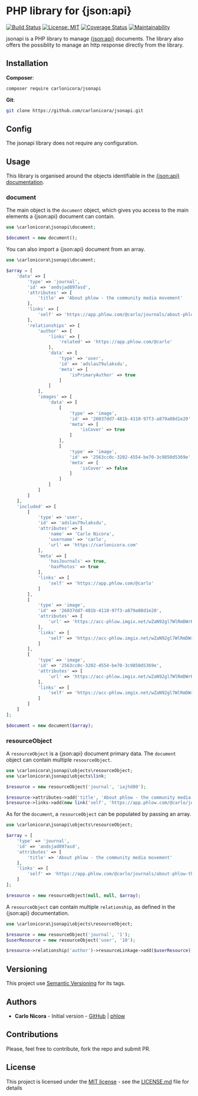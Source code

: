 # PHP library for {json:api}

[![Build Status](https://travis-ci.com/carlonicora/jsonapi.svg?branch=master)](https://travis-ci.com/carlonicora/jsonapi)
[![License: MIT](https://img.shields.io/badge/License-MIT-blue.svg)](https://opensource.org/licenses/MIT)
[![Coverage Status](https://coveralls.io/repos/github/carlonicora/jsonapi/badge.svg?branch=dev)](https://coveralls.io/github/carlonicora/jsonapi?branch=dev)
[![Maintainability](https://api.codeclimate.com/v1/badges/b7565aa8862e94cadcf5/maintainability)](https://codeclimate.com/github/carlonicora/jsonapi/maintainability)

jsonapi is a PHP library to manage [{json:api}](https://jsonapi.org) documents. The library also offers the possiblity
to manage an http response directly from the library.  

## Installation

**Composer**:
```bash
composer require carlonicora/jsonapi
```

**Git**:
```bash
git clone https://github.com/carlonicora/jsonapi.git
```

## Config

The jsonapi library does not require any configuration.

## Usage

This library is organised around the objects identifiable in the 
[{json:api} documentation](https://jsonapi.org/format/).

### document

The main object is the `document` object, which gives you access to the main elements a {json:api} document can contain. 

```php
use \carlonicora\jsonapi\document;

$document = new document();
```

You can also import a {json:api} document from an array.

```php
use \carlonicora\jsonapi\document;

$array = [
    'data' => [
        'type' => 'journal',
        'id' => 'andsjad897asd',
        'attributes' => [
            'title' => 'About phlow - the community media movement'
        ],
        'links' => [
            'self' => 'https://app.phlow.com/@carlo/journals/about-phlow-the-community-media-movement'
        ],
        'relationships' => [
            'author' => [
                'links' => [
                    'related' => 'https://app.phlow.com/@carlo'
                ],
                'data' => [
                    'type' => 'user',
                    'id' => 'adslau79ulaksdu',
                    'meta' => [
                        'isPrimaryAuthor' => true
                    ]
                ]
            ],
            'images' => [
                'data' => [
                    [
                        'type' => 'image',
                        'id' => '26037dd7-481b-4110-97f3-a879a08d1e20',
                        'meta' => [
                            'isCover' => true
                        ]
                    ],
                    [
                        'type' => 'image',
                        'id' => '2563cc0c-3202-4554-be70-3c9850d5369e',
                        'meta' => [
                            'isCover' => false
                        ]
                    ]
                ]
            ]
        ]
    ],
    'included' => [
        [
            'type' => 'user',
            'id' => 'adslau79ulaksdu',
            'attributes' => [
                'name' => 'Carlo Nicora',
                'username' => 'carlo',
                'url' => 'https://carlonicora.com'
            ],
            'meta' => [
                'hasJournals' => true,
                'hasPhotos' => true
            ],
            'links' => [
                'self' => 'https://app.phlow.com/@carlo'
            ]
        ],
        [
            'type' => 'image',
            'id' => '26037dd7-481b-4110-97f3-a879a08d1e20',
            'attributes' => [
                'url' => 'https://acc-phlow.imgix.net/wZaN92gl7WlRmDWrKp/26037dd7-481b-4110-97f3-a879a08d1e20.jpg?w=750&ixlib=js-1.1.0&s=28c961bf9a05855320fe853155b1cd7f'
            ],
            'links' => [
                'self' => 'https://acc-phlow.imgix.net/wZaN92gl7WlRmDWrKp/26037dd7-481b-4110-97f3-a879a08d1e20.jpg?w=750&ixlib=js-1.1.0&s=28c961bf9a05855320fe853155b1cd7f'
            ]
        ],
        [
            'type' => 'image',
            'id' => '2563cc0c-3202-4554-be70-3c9850d5369e',
            'attributes' => [
                'url' => 'https://acc-phlow.imgix.net/wZaN92gl7WlRmDWrKp/2563cc0c-3202-4554-be70-3c9850d5369e.jpg?w=750&ixlib=js-1.1.0&s=da188c73f2b571d1afd9b1625f482e05'
            ],
            'links' => [
                'self' => 'https://acc-phlow.imgix.net/wZaN92gl7WlRmDWrKp/2563cc0c-3202-4554-be70-3c9850d5369e.jpg?w=750&ixlib=js-1.1.0&s=da188c73f2b571d1afd9b1625f482e05'
            ]
        ]
    ]
];

$document = new document($array);
```

### resourceObject

A `resourceObject` is a {json:api} document primary data. The `document` object can contain multiple `resourceObject`.

```php
use \carlonicora\jsonapi\objects\resourceObject;
use \carlonicora\jsonapi\objects\link;

$resource = new resourceObject('journal', 'iajhd80');

$resource->attributes->add('title', 'About phlow - the community media movement');
$resource->links->add(new link('self', 'https://app.phlow.com/@carlo/journals/about-phlow-the-community-media-movement'));
```

As for the `document`, a `resourceObject` can be populated by passing an array.

```php
use \carlonicora\jsonapi\objects\resourceObject;

$array = [
    'type' => 'journal',
    'id' => 'andsjad897asd',
    'attributes' => [
        'title' => 'About phlow - the community media movement'
    ],
    'links' => [
        'self' => 'https://app.phlow.com/@carlo/journals/about-phlow-the-community-media-movement'
    ]
];

$resource = new resourceObject(null, null, $array);
```

A `resourceObject` can contain multiple `relationship`, as defined in the {json:api} documentation.

```php
use \carlonicora\jsonapi\objects\resourceObject;

$resource = new resourceObject('journal', '1');
$userResource = new resourceObject('user', '10');

$resource->relationship('author')->resourceLinkage->add($userResource);
```

## Versioning

This project use [Semantic Versioning](https://semver.org/) for its tags.

## Authors

* **Carlo Nicora** - Initial version - [GitHub](https://github.com/carlonicora) |
[phlow](https://phlow.com/@carlo)

## Contributions

Please, feel free to contribute, fork the repo and submit PR.

## License

This project is licensed under the [MIT license](https://opensource.org/licenses/MIT) - see the
[LICENSE.md](LICENSE.md) file for details 
